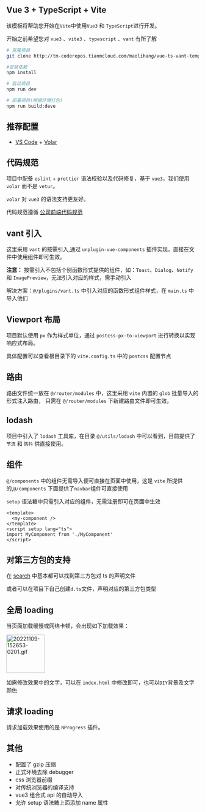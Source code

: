 ## Vue 3 + TypeScript + Vite

该模板将帮助您开始在`Vite`中使用`Vue3` 和 `TypeScript`进行开发。

开始之前希望您对 `vue3` 、`vite3` 、`typescript` 、`vant` 有所了解

```bash
# 克隆项目
git clone http://tm-coderepos.tianmcloud.com/maolihang/vue-ts-vant-template.git

#安装依赖
npm install

# 启动项目
npm run dev

# 部署项目(根据环境打包)
npm run build:deve
```

## 推荐配置

- [VS Code](https://code.visualstudio.com/) + [Volar](https://marketplace.visualstudio.com/items?itemName=Vue.volar)

## 代码规范

项目中配备 `eslint` + `prettier` 语法校验以及代码修复，基于 `vue3`，我们使用 `volar` 而不是 `vetur`。

`volar` 对 `vue3` 的语法支持更友好。

代码规范遵循 [公司前端代码规范](http://frontdevstudy.tianmcloud.top/standard/javascript.html)

## vant 引入

这里采用 `vant` 的按需引入,通过 `unplugin-vue-components` 插件实现，直接在文件中使用组件即可生效。

**注意：** 按需引入不包括个别函数形式提供的组件，如：`Toast`、`Dialog`、`Notify` 和 `ImagePreview`，无法引入对应的样式，需手动引入

解决方案：`@/plugins/vant.ts` 中引入对应的函数形式组件样式，在 `main.ts` 中导入他们

## Viewport 布局

项目默认使用 `px` 作为样式单位，通过 `postcss-px-to-viewport` 进行转换以实现响应式布局。

具体配置可以查看根目录下的 `vite.config.ts` 中的 `postcss` 配置节点

## 路由

路由文件统一放在 `@/router/modules` 中，这里采用 `vite` 内置的 `glob` 批量导入的形式注入路由，
只需在 `@/router/modules` 下新建路由文件即可生效。

## lodash

项目中引入了 `lodash` 工具库，在目录 `@/utils/lodash` 中可以看到，目前提供了 `节流` 和 `防抖` 供直接使用。

## 组件

`@/components` 中的组件无需导入便可直接在页面中使用，这是 `vite` 所提供的,`@/components` 下面提供了`navbar`组件可直接使用

`setup` 语法糖中只需引入对应的组件，无需注册即可在页面中生效

```vue
<template>
  <my-component />
</template>
<script setup lang="ts">
import MyComponent from './MyComponent'
</script>
```

## 对第三方包的支持

在 [search](https://www.typescriptlang.org/dt/search) 中基本都可以找到第三方包对 ts 的声明文件

或者可以在项目下自己创建`d.ts`文件，声明对应的第三方包类型

## 全局 loading

当页面加载缓慢或网络卡顿，会出现如下加载效果：

<img src="https://gitee.com/mao-118/utools-filebed/raw/master/vue-ts-vant-template/20221109-152653-0201.gif" alt="20221109-152653-0201.gif" width="100" heigin="100" />

如需修改效果中的文字，可以在 `index.html` 中修改即可，也可以`DIY`背景及文字颜色

## 请求 loading

请求加载效果使用的是 `NProgress` 插件。

## 其他

- 配置了 gzip 压缩
- 正式环境去除 debugger
- css 浏览器前缀
- 对传统浏览器的编译支持
- vue3 组合式 api 的自动导入
- 允许 setup 语法糖上面添加 name 属性
